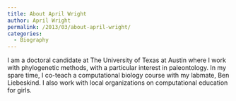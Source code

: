 ```yaml
---
title: About April Wright
author: April Wright
permalink: /2013/03/about-april-wright/
categories:
  - Biography
---
```

I am a doctoral candidate at The University of Texas at Austin where I work with phylogenetic methods, with a particular interest in paleontology. In my spare time, I co-teach a computational biology course with my labmate, Ben Liebeskind. I also work with local organizations on computational education for girls.
